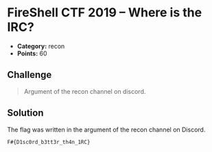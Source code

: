 # FireShell CTF 2019 – Where is the IRC?

* **Category:** recon
* **Points:** 60

## Challenge

> Argument of the recon channel on discord.

## Solution

The flag was written in the argument of the recon channel on Discord.

```
F#{D1sc0rd_b3tt3r_th4n_1RC}
```